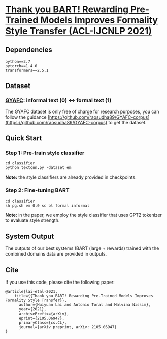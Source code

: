 
# [Thank you BART! Rewarding Pre-Trained Models Improves Formality Style Transfer (ACL-IJCNLP 2021)](https://arxiv.org/abs/2105.06947)

## Dependencies
```
python==3.7
pytorch==1.4.0
transformers==2.5.1
```

## Dataset
### [GYAFC](https://github.com/raosudha89/GYAFC-corpus): informal text (0) <-> formal text (1)
The GYAFC dataset is only free of charge for research purposes, you can follow the guidance [https://github.com/raosudha89/GYAFC-corpus](https://github.com/raosudha89/GYAFC-corpus) to get the dataset.

## Quick Start
### Step 1: Pre-train style classifier
```
cd classifier
python textcnn.py -dataset em
```
**Note:** the style classifiers are already provided in checkpoints.

### Step 2: Fine-tuning BART
```
cd classifier
sh pg.sh em 0.0 sc bl formal informal
```
**Note:** in the paper, we employ the style classifier that uses GPT2 tokenizer to evaluate style strength.

## System Output
The outputs of our best systems (BART (large + rewards) trained with the combined domains data are provided in outputs.

## Cite
If you use this code, please cite the following paper:
```
@article{lai-etal-2021,
    title={{Thank you BART! Rewarding Pre-Trained Models Improves Formality Style Transfer}}, 
      author={Huiyuan Lai and Antonio Toral and Malvina Nissim},
      year={2021},
      archivePrefix={arXiv},
      eprint={2105.06947},
      primaryClass={cs.CL},
      journal={arXiv preprint, arXiv: 2105.06947}
}